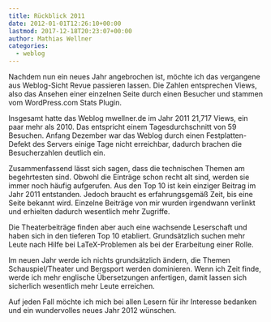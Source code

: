 ```yaml
---
title: Rückblick 2011
date: 2012-01-01T12:26:10+00:00
lastmod: 2017-12-18T20:23:07+00:00
author: Mathias Wellner
categories:
  - weblog
---
```

Nachdem nun ein neues Jahr angebrochen ist, möchte ich das vergangene aus Weblog-Sicht Revue passieren lassen. Die Zahlen entsprechen Views, also das Ansehen einer einzelnen Seite durch einen Besucher und stammen vom WordPress.com Stats Plugin. 

Insgesamt hatte das Weblog mwellner.de im Jahr 2011 21,717 Views, ein paar mehr als 2010. Das entspricht einem Tagesdurchschnitt von 59 Besuchen. Anfang Dezember war das Weblog durch einen Festplatten-Defekt des Servers einige Tage nicht erreichbar, dadurch brachen die Besucherzahlen deutlich ein. 

Zusammenfassend lässt sich sagen, dass die technischen Themen am begehrtesten sind. Obwohl die Einträge schon recht alt sind, werden sie immer noch häufig aufgerufen. Aus den Top 10 ist kein einziger Beitrag im Jahr 2011 entstanden. Jedoch braucht es erfahrungsgemäß Zeit, bis eine Seite bekannt wird. Einzelne Beiträge von mir wurden irgendwann verlinkt und erhielten dadurch wesentlich mehr Zugriffe. 

Die Theaterbeiträge finden aber auch eine wachsende Leserschaft und haben sich in den tieferen Top 10 etabliert. Grundsätzlich suchen mehr Leute nach Hilfe bei LaTeX-Problemen als bei der Erarbeitung einer Rolle. 

Im neuen Jahr werde ich nichts grundsätzlich ändern, die Themen Schauspiel/Theater und Bergsport werden dominieren. Wenn ich Zeit finde, werde ich mehr englische Übersetzungen anfertigen, damit lassen sich sicherlich wesentlich mehr Leute erreichen. 

Auf jeden Fall möchte ich mich bei allen Lesern für ihr Interesse bedanken und ein wundervolles neues Jahr 2012 wünschen.